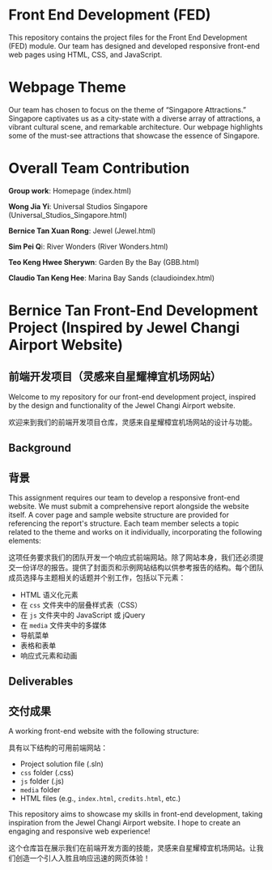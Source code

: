 # Front End Development (FED)
This repository contains the project files for the Front End Development (FED) module. Our team has designed and developed responsive front-end web pages using HTML, CSS, and JavaScript.

# Webpage Theme
Our team has chosen to focus on the theme of “Singapore Attractions.” Singapore captivates us as a city-state with a diverse array of attractions, a vibrant cultural scene, and remarkable architecture. Our webpage highlights some of the must-see attractions that showcase the essence of Singapore.

# Overall Team Contribution
**Group work**: Homepage (index.html)

**Wong Jia Yi**: Universal Studios Singapore (Universal_Studios_Singapore.html)	

**Bernice Tan Xuan Rong**: Jewel (Jewel.html)	

**Sim Pei Q**i: River Wonders (River Wonders.html)	

**Teo Keng Hwee Sherywn**: Garden By the Bay (GBB.html)	

**Claudio Tan Keng Hee**: Marina Bay Sands (claudioindex.html)

# Bernice Tan Front-End Development Project (Inspired by Jewel Changi Airport Website)
## 前端开发项目（灵感来自星耀樟宜机场网站）

Welcome to my repository for our front-end development project, inspired by the design and functionality of the Jewel Changi Airport website.

欢迎来到我们的前端开发项目仓库，灵感来自星耀樟宜机场网站的设计与功能。

## Background
## 背景

This assignment requires our team to develop a responsive front-end website. We must submit a comprehensive report alongside the website itself. A cover page and sample website structure are provided for referencing the report's structure. Each team member selects a topic related to the theme and works on it individually, incorporating the following elements:

这项任务要求我们的团队开发一个响应式前端网站。除了网站本身，我们还必须提交一份详尽的报告。提供了封面页和示例网站结构以供参考报告的结构。每个团队成员选择与主题相关的话题并个别工作，包括以下元素：

- HTML 语义化元素
- 在 `css` 文件夹中的层叠样式表（CSS）
- 在 `js` 文件夹中的 JavaScript 或 jQuery
- 在 `media` 文件夹中的多媒体
- 导航菜单
- 表格和表单
- 响应式元素和动画

## Deliverables
## 交付成果

A working front-end website with the following structure:

具有以下结构的可用前端网站：

- Project solution file (.sln)
- `css` folder (.css)
- `js` folder (.js)
- `media` folder
- HTML files (e.g., `index.html`, `credits.html`, etc.)

This repository aims to showcase my skills in front-end development, taking inspiration from the Jewel Changi Airport website. I hope to create an engaging and responsive web experience!

这个仓库旨在展示我们在前端开发方面的技能，灵感来自星耀樟宜机场网站。让我们创造一个引人入胜且响应迅速的网页体验！

